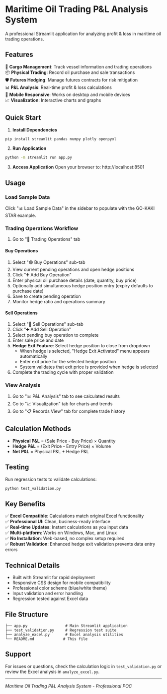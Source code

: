 # Maritime Oil Trading P&L Analysis System

A professional Streamlit application for analyzing profit & loss in maritime oil trading operations.

## Features

🚢 **Cargo Management**: Track vessel information and trading operations  
📦 **Physical Trading**: Record oil purchase and sale transactions  
🛡️ **Futures Hedging**: Manage futures contracts for risk mitigation  
📊 **P&L Analysis**: Real-time profit & loss calculations  
📱 **Mobile Responsive**: Works on desktop and mobile devices  
📈 **Visualization**: Interactive charts and graphs  

## Quick Start

1. **Install Dependencies**
```bash
pip install streamlit pandas numpy plotly openpyxl
```

2. **Run Application**
```bash
python -m streamlit run app.py
```

3. **Access Application**
Open your browser to: http://localhost:8501

## Usage

### Load Sample Data
Click "📊 Load Sample Data" in the sidebar to populate with the GO-KAKI STAR example.

### Trading Operations Workflow
1. Go to "💼 Trading Operations" tab

#### Buy Operations
1. Select "🟢 Buy Operations" sub-tab
2. View current pending operations and open hedge positions
3. Click "➕ Add Buy Operation"
4. Enter physical oil purchase details (date, quantity, buy price)
5. Optionally add simultaneous hedge position entry (expiry defaults to purchase date)
6. Save to create pending operation
7. Monitor hedge ratio and operations summary

#### Sell Operations  
1. Select "🔴 Sell Operations" sub-tab
2. Click "➕ Add Sell Operation" 
3. Select pending buy operation to complete
4. Enter sale price and date
5. **Hedge Exit Feature**: Select hedge position to close from dropdown
   - When hedge is selected, "Hedge Exit Activated" menu appears automatically
   - Enter exit price for the selected hedge position
   - System validates that exit price is provided when hedge is selected
6. Complete the trading cycle with proper validation

### View Analysis
1. Go to "📊 P&L Analysis" tab to see calculated results
2. Go to "📈 Visualization" tab for charts and trends
3. Go to "📋 Records View" tab for complete trade history

## Calculation Methods

- **Physical P&L** = (Sale Price - Buy Price) × Quantity
- **Hedge P&L** = (Exit Price - Entry Price) × Volume  
- **Net P&L** = Physical P&L + Hedge P&L

## Testing

Run regression tests to validate calculations:
```bash
python test_validation.py
```

## Key Benefits

✅ **Excel Compatible**: Calculations match original Excel functionality  
✅ **Professional UI**: Clean, business-ready interface  
✅ **Real-time Updates**: Instant calculations as you input data  
✅ **Multi-platform**: Works on Windows, Mac, and Linux  
✅ **No Installation**: Web-based, no complex setup required  
✅ **Robust Validation**: Enhanced hedge exit validation prevents data entry errors  

## Technical Details

- Built with Streamlit for rapid deployment
- Responsive CSS design for mobile compatibility  
- Professional color scheme (blue/white theme)
- Input validation and error handling
- Regression tested against Excel data

## File Structure

```
├── app.py                 # Main Streamlit application
├── test_validation.py     # Regression test suite
├── analyze_excel.py       # Excel analysis utilities
└── README.md             # This file
```

## Support

For issues or questions, check the calculation logic in `test_validation.py` or review the Excel analysis in `analyze_excel.py`.

---
*Maritime Oil Trading P&L Analysis System - Professional POC*